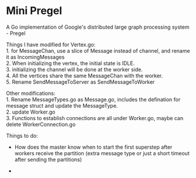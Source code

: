 # Mini Pregel


A Go implementation of Google's distributed large graph processing system - Pregel

Things I have modified for Vertex.go:  
	1. for MessageChan, use a slice of Message instead of channel, and rename it as IncomingMessages  
	2. When initializing the vertex, the initial state is IDLE.   
	3. initializing the channel will be done at the worker side.  
	4. All the vertices share the same MessageChan with the worker.  
	5. Rename SendMessageToServer as SendMessageToWorker  


Other modifications:  
    1. Rename MessageTypes.go as Message.go, includes the defination for message struct and update the MessageType.  
    2. update Worker.go  
    3. Functions to establish connections are all under Worker.go, maybe can delete WorkerConnection.go  


Things to do:  
- How does the master know when to start the first superstep after workers receive the partition (extra message type or just a short timeout after sending the partitions)

- 
